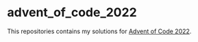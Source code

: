 # advent_of_code_2022
This repositories contains my solutions for [Advent of Code 2022](https://adventofcode.com/).
